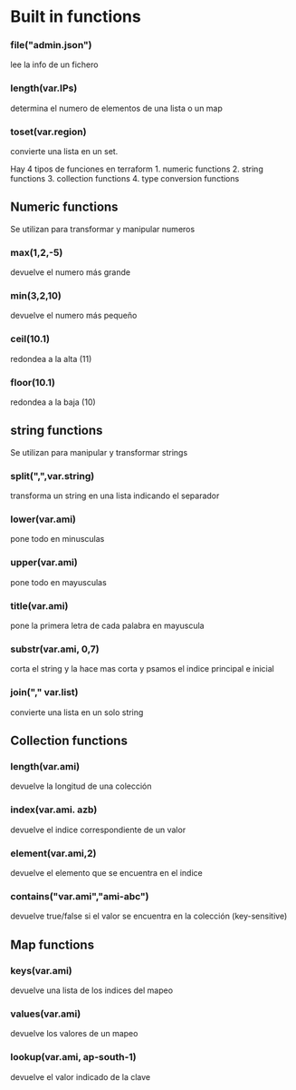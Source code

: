 # Built in functions

### file("admin.json")
lee la info de un fichero

### length(var.IPs)
determina el numero de elementos de una lista o un map

### toset(var.region)
convierte una lista en un set.

Hay 4 tipos de funciones en terraform
    1. numeric functions
    2. string functions
    3. collection functions
    4. type conversion functions

## Numeric functions
Se utilizan para transformar y manipular numeros

### max(1,2,-5)
devuelve el numero más grande

### min(3,2,10)
devuelve el numero más pequeño

### ceil(10.1)
redondea a la alta (11)

### floor(10.1)
redondea a la baja (10)

## string functions
Se utilizan para manipular y transformar strings

### split(",",var.string)
transforma un string en una lista indicando el separador

### lower(var.ami)
pone todo en minusculas

### upper(var.ami) 
pone todo en mayusculas

### title(var.ami)
pone la primera letra de cada palabra en mayuscula

### substr(var.ami, 0,7)
corta el string y la hace mas corta y psamos el indice principal e inicial

### join("," var.list)
convierte una lista en un solo string

## Collection functions

### length(var.ami)
devuelve la longitud de una colección

### index(var.ami. azb)
devuelve el indice correspondiente de un valor

### element(var.ami,2)
devuelve el elemento que se encuentra en el indice

### contains("var.ami","ami-abc")
devuelve true/false si el valor se encuentra en la colección (key-sensitive)

## Map functions

### keys(var.ami)
devuelve una lista de los indices del mapeo

### values(var.ami)
devuelve los valores de un mapeo

### lookup(var.ami, ap-south-1)
devuelve el valor indicado de la clave